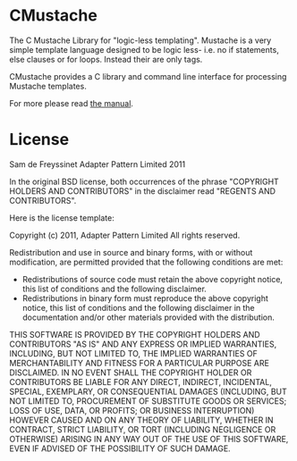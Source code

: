 CMustache
=========

The C Mustache Library for "logic-less templating". Mustache is a very simple
template language designed to be logic less- i.e. no if statements, else clauses
or for loops. Instead their are only tags.

CMustache provides a C library and command line interface for processing
Mustache templates.

For more please read [the manual](http://mustache.github.com/mustache.5.html).

License
=======

Sam de Freyssinet
Adapter Pattern Limited
2011

In the original BSD license, both occurrences of the phrase "COPYRIGHT HOLDERS AND CONTRIBUTORS" in the disclaimer read "REGENTS AND CONTRIBUTORS".

Here is the license template:

Copyright (c) 2011, Adapter Pattern Limited
All rights reserved.

Redistribution and use in source and binary forms, with or without modification, are permitted provided that the following conditions are met:

 - Redistributions of source code must retain the above copyright notice, this list of conditions and the following disclaimer.
 - Redistributions in binary form must reproduce the above copyright notice, this list of conditions and the following disclaimer in the documentation and/or other materials provided with the distribution.

THIS SOFTWARE IS PROVIDED BY THE COPYRIGHT HOLDERS AND CONTRIBUTORS "AS IS" AND ANY EXPRESS OR IMPLIED WARRANTIES, INCLUDING, BUT NOT LIMITED TO, THE IMPLIED WARRANTIES OF MERCHANTABILITY AND FITNESS FOR A PARTICULAR PURPOSE ARE DISCLAIMED. IN NO EVENT SHALL THE COPYRIGHT HOLDER OR CONTRIBUTORS BE LIABLE FOR ANY DIRECT, INDIRECT, INCIDENTAL, SPECIAL, EXEMPLARY, OR CONSEQUENTIAL DAMAGES (INCLUDING, BUT NOT LIMITED TO, PROCUREMENT OF SUBSTITUTE GOODS OR SERVICES; LOSS OF USE, DATA, OR PROFITS; OR BUSINESS INTERRUPTION) HOWEVER CAUSED AND ON ANY THEORY OF LIABILITY, WHETHER IN CONTRACT, STRICT LIABILITY, OR TORT (INCLUDING NEGLIGENCE OR OTHERWISE) ARISING IN ANY WAY OUT OF THE USE OF THIS SOFTWARE, EVEN IF ADVISED OF THE POSSIBILITY OF SUCH DAMAGE.
